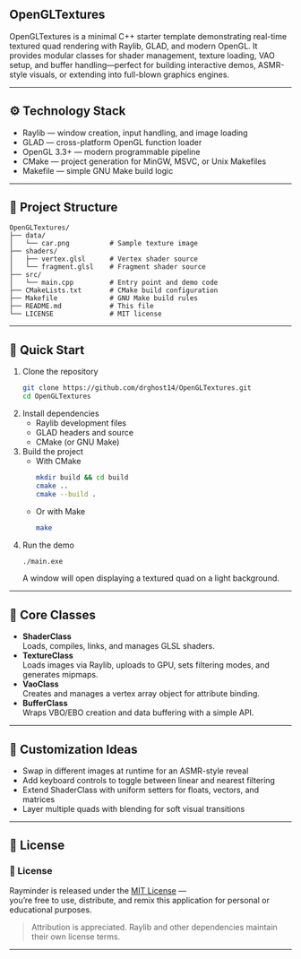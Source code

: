 ## OpenGLTextures

OpenGLTextures is a minimal C++ starter template demonstrating real-time textured quad rendering with Raylib, GLAD, and modern OpenGL. It provides modular classes for shader management, texture loading, VAO setup, and buffer handling—perfect for building interactive demos, ASMR-style visuals, or extending into full-blown graphics engines.

---

## ⚙️ Technology Stack

- Raylib — window creation, input handling, and image loading  
- GLAD — cross-platform OpenGL function loader  
- OpenGL 3.3+ — modern programmable pipeline  
- CMake — project generation for MinGW, MSVC, or Unix Makefiles  
- Makefile — simple GNU Make build logic  

---

## 📁 Project Structure

```text
OpenGLTextures/
├── data/                
│   └── car.png          # Sample texture image  
├── shaders/             
│   ├── vertex.glsl      # Vertex shader source  
│   └── fragment.glsl    # Fragment shader source  
├── src/                 
│   └── main.cpp         # Entry point and demo code  
├── CMakeLists.txt       # CMake build configuration  
├── Makefile             # GNU Make build rules  
├── README.md            # This file  
└── LICENSE              # MIT license  
```

---

## 🚀 Quick Start

1. Clone the repository  
   ```bash
   git clone https://github.com/drghost14/OpenGLTextures.git
   cd OpenGLTextures
   ```
2. Install dependencies  
   - Raylib development files  
   - GLAD headers and source  
   - CMake (or GNU Make)  
3. Build the project  
   - With CMake  
     ```bash
     mkdir build && cd build
     cmake ..
     cmake --build .
     ```  
   - Or with Make  
     ```bash
     make
     ```
4. Run the demo  
   ```bash
   ./main.exe
   ```
   A window will open displaying a textured quad on a light background.

---

## 🧩 Core Classes

- **ShaderClass**  
  Loads, compiles, links, and manages GLSL shaders.  
- **TextureClass**  
  Loads images via Raylib, uploads to GPU, sets filtering modes, and generates mipmaps.  
- **VaoClass**  
  Creates and manages a vertex array object for attribute binding.  
- **BufferClass**  
  Wraps VBO/EBO creation and data buffering with a simple API.  

---

## 🔧 Customization Ideas

- Swap in different images at runtime for an ASMR-style reveal  
- Add keyboard controls to toggle between linear and nearest filtering  
- Extend ShaderClass with uniform setters for floats, vectors, and matrices  
- Layer multiple quads with blending for soft visual transitions  

---

## 📄 License

### 🔐 License

Rayminder is released under the [MIT License](LICENSE) —  
you’re free to use, distribute, and remix this application for personal or educational purposes.  

> Attribution is appreciated. Raylib and other dependencies maintain their own license terms.

---

